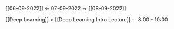 [[06-09-2022]] $\Leftarrow$ 07-09-2022 $\Rightarrow$ [[08-09-2022]]

[[Deep Learning]] > [[Deep Learning Intro Lecture]] -- 8:00 - 10:00